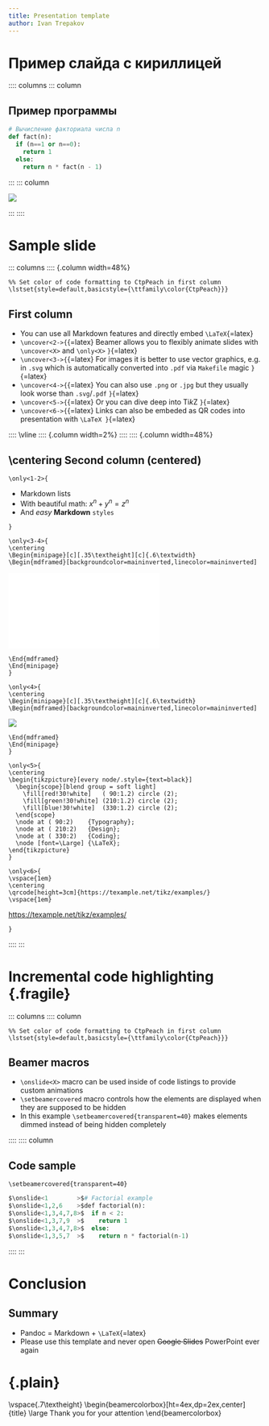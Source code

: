 ```yaml
---
title: Presentation template
author: Ivan Trepakov
---
```


# Пример слайда с кириллицей

:::: columns
::: column

## Пример программы

```python
# Вычисление факториала числа n
def fact(n):
  if (n==1 or n==0):
    return 1
  else:
    return n * fact(n - 1)
```

:::
::: column

![](images/sample/Example.svg)

:::
::::

# Sample slide

::: columns
:::: {.column width=48%}

```{=latex}
%% Set color of code formatting to CtpPeach in first column
\lstset{style=default,basicstyle={\ttfamily\color{CtpPeach}}}
```

## First column

- You can use all Markdown features and directly embed `\LaTeX`{=latex}
- `\uncover<2->{`{=latex} Beamer allows you to flexibly animate slides with `\uncover<X>` and `\only<X>` `}`{=latex}
- `\uncover<3->{`{=latex} For images it is better to use vector graphics, e.g. in `.svg` which is automatically converted into `.pdf` via `Makefile` magic `}`{=latex}
- `\uncover<4->{`{=latex} You can also use `.png` or `.jpg` but they usually look worse than `.svg`/`.pdf` `}`{=latex}
- `\uncover<5->{`{=latex} Or you can dive deep into Ti*k*Z `}`{=latex}
- `\uncover<6->{`{=latex} Links can also be embeded as QR codes into presentation with `\LaTeX }`{=latex}

::::
\vline
:::: {.column width=2%}
::::
:::: {.column width=48%}

## \centering Second column (centered)

```{=latex}
\only<1-2>{
```
- Markdown lists
- With beautiful math: $x^n + y^n = z^n$
- And *easy* **Markdown** `styles`
```{=latex}
}
```

```{=latex}
\only<3-4>{
\centering
\Begin{minipage}[c][.35\textheight][c]{.6\textwidth}
\Begin{mdframed}[backgroundcolor=maininverted,linecolor=maininverted]
```
![](images/sample/Markdown-mark.pdf)

<!-- Without minipage could be simply this:
![](images/sample/Markdown-mark.pdf){ width=60% }
-->
```{=latex}
\End{mdframed}
\End{minipage}
}
```

```{=latex}
\only<4>{
\centering
\Begin{minipage}[c][.35\textheight][c]{.6\textwidth}
\Begin{mdframed}[backgroundcolor=maininverted,linecolor=maininverted]
```
![](images/sample/Markdown-mark.svg.png)

<!-- Without minipage could be simply this:
![](images/sample/Markdown-mark.svg.png){ width=60% }
-->
```{=latex}
\End{mdframed}
\End{minipage}
}
```

```{=latex}
\only<5>{
\centering
\begin{tikzpicture}[every node/.style={text=black}]
  \begin{scope}[blend group = soft light]
    \fill[red!30!white]   ( 90:1.2) circle (2);
    \fill[green!30!white] (210:1.2) circle (2);
    \fill[blue!30!white]  (330:1.2) circle (2);
  \end{scope}
  \node at ( 90:2)    {Typography};
  \node at ( 210:2)   {Design};
  \node at ( 330:2)   {Coding};
  \node [font=\Large] {\LaTeX};
\end{tikzpicture}
}
```

```{=latex}
\only<6>{
\vspace{1em}
\centering
\qrcode[height=3cm]{https://texample.net/tikz/examples/}
\vspace{1em}
```
<https://texample.net/tikz/examples/>

```{=latex}
}
```


::::
:::

# Incremental code highlighting {.fragile}

::: columns
:::: column

```{=latex}
%% Set color of code formatting to CtpPeach in first column
\lstset{style=default,basicstyle={\ttfamily\color{CtpPeach}}}
```

## Beamer macros

- `\onslide<X>` macro can be used inside of code listings
  to provide custom animations
- `\setbeamercovered` macro controls how the elements are displayed
  when they are supposed to be hidden
- In this example `\setbeamercovered{transparent=40}` makes elements
  dimmed instead of being hidden completely

::::
:::: column

## Code sample

```{=latex}
\setbeamercovered{transparent=40}
```

```python
$\onslide<1        >$# Factorial example
$\onslide<1,2,6    >$def factorial(n):
$\onslide<1,3,4,7,8>$  if n < 2:
$\onslide<1,3,7,9  >$    return 1
$\onslide<1,3,4,7,8>$  else:
$\onslide<1,3,5,7  >$    return n * factorial(n-1)
```

::::
:::

# Conclusion

## Summary

- Pandoc = Markdown + `\LaTeX`{=latex}
- Please use this template and never open ~~Google Slides~~ PowerPoint ever again

# {.plain}

\vspace{.7\textheight}
\begin{beamercolorbox}[ht=4ex,dp=2ex,center]{title}
\large Thank you for your attention
\end{beamercolorbox}

